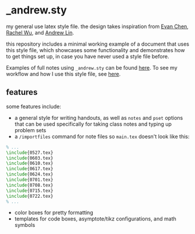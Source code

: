 # _andrew.sty

my general use latex style file. the design takes inspiration from [Evan Chen](https://web.evanchen.cc/coursework.html), [Rachel Wu](https://people.csail.mit.edu/rmwu/notes.html), and [Andrew Lin](http://www.mit.edu/~lindrew/notes.html). 

this repository includes a minimal working example of a document that uses this style file, which showcases some functionality and demonstrates how to get things set up, in case you have never used a style file before. 

Examples of full notes using ```_andrew.sty``` can be found [here](https://www.mit.edu/~azliu/coursework.html). To see my workflow and how I use this style file, see [here](https://github.com/yellowtomato98/dotfiles/tree/main/latex).

## features 

some features include: 
- a general style for writing handouts, as well as ```notes``` and ```pset``` options that can be used specifically for taking class notes and typing up problem sets
- a ```/importfiles``` command for note files so ```main.tex``` doesn't look like this:
```tex
% ...
\include{0527.tex}
\include{0603.tex}
\include{0610.tex}
\include{0617.tex}
\include{0624.tex}
\include{0701.tex}
\include{0708.tex}
\include{0715.tex}
\include{0722.tex}
% ...
```
- color boxes for pretty formatting
- templates for code boxes, asymptote/tikz configurations, and math symbols

